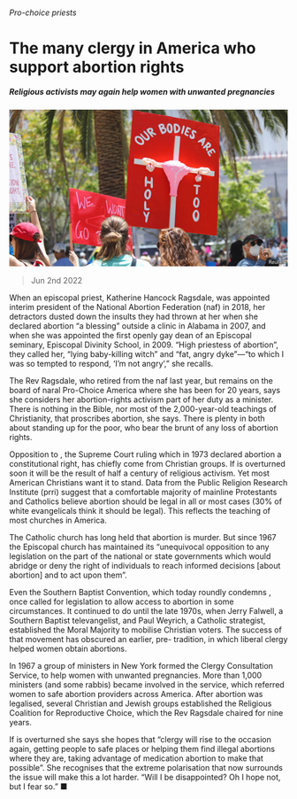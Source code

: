 ###### Pro-choice priests

# The many clergy in America who support abortion rights 

##### Religious activists may again help women with unwanted pregnancies 

![image](images/20220604_USP006.jpg) 

> Jun 2nd 2022 

When an episcopal priest, Katherine Hancock Ragsdale, was appointed interim president of the National Abortion Federation (naf) in 2018, her detractors dusted down the insults they had thrown at her when she declared abortion “a blessing” outside a clinic in Alabama in 2007, and when she was appointed the first openly gay dean of an Episcopal seminary, Episcopal Divinity School, in 2009. “High priestess of abortion”, they called her, “lying baby-killing witch” and “fat, angry dyke”—“to which I was so tempted to respond, ‘I’m not angry’,” she recalls.

The Rev Ragsdale, who retired from the naf last year, but remains on the board of naral Pro-Choice America where she has been for 20 years, says she considers her abortion-rights activism part of her duty as a minister. There is nothing in the Bible, nor most of the 2,000-year-old teachings of Christianity, that proscribes abortion, she says. There is plenty in both about standing up for the poor, who bear the brunt of any loss of abortion rights.

Opposition to , the Supreme Court ruling which in 1973 declared abortion a constitutional right, has chiefly come from Christian groups. If  is overturned soon it will be the result of half a century of religious activism. Yet most American Christians want it to stand. Data from the Public Religion Research Institute (prri) suggest that a comfortable majority of mainline Protestants and Catholics believe abortion should be legal in all or most cases (30% of white evangelicals think it should be legal). This reflects the teaching of most churches in America.

The Catholic church has long held that abortion is murder. But since 1967 the Episcopal church has maintained its “unequivocal opposition to any legislation on the part of the national or state governments which would abridge or deny the right of individuals to reach informed decisions [about abortion] and to act upon them”.

Even the Southern Baptist Convention, which today roundly condemns , once called for legislation to allow access to abortion in some circumstances. It continued to do until the late 1970s, when Jerry Falwell, a Southern Baptist televangelist, and Paul Weyrich, a Catholic strategist, established the Moral Majority to mobilise Christian voters. The success of that movement has obscured an earlier, pre- tradition, in which liberal clergy helped women obtain abortions. 

In 1967 a group of ministers in New York formed the Clergy Consultation Service, to help women with unwanted pregnancies. More than 1,000 ministers (and some rabbis) became involved in the service, which referred women to safe abortion providers across America. After abortion was legalised, several Christian and Jewish groups established the Religious Coalition for Reproductive Choice, which the Rev Ragsdale chaired for nine years.

If  is overturned she says she hopes that “clergy will rise to the occasion again, getting people to safe places or helping them find illegal abortions where they are, taking advantage of medication abortion to make that possible”. She recognises that the extreme polarisation that now surrounds the issue will make this a lot harder. “Will I be disappointed? Oh I hope not, but I fear so.” ■


